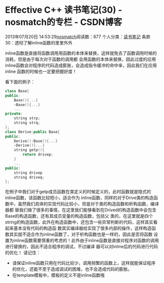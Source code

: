 # Effective C++ 读书笔记(30) - nosmatch的专栏 - CSDN博客
2013年07月20日 14:53:29[nosmatch](https://me.csdn.net/HDUTigerkin)阅读数：677
个人分类：[读书笔记](https://blog.csdn.net/HDUTigerkin/article/category/1432055)
条款30：透彻了解inline函数的里里外外
> 
inline函数是直接将函数调用用函数的本体来替换，这样就免去了函数调用时候的消耗，但是由于每次对于函数的调用都
会用函数的本体来替换，因此过度的应用inline函数会对程序的代码造成膨胀，会造成指令缓冲的命中率，因此我们在应用inline
函数的时候也一定要把握好度！
> 
看下面的例子：
```cpp
class Base{
public:
	Base(){...}
	~Base(){...}
	...
private:
	string strp;
	string strq;
};
class Derive:public Base{
public:
	Derive():Base(){...}
	~Derive(){...}
	string getp(){
		return drivep;
	}
	...
public:
	string drivep
	string driveq;
};
```
在例子中我们对于getp成员函数在类定义的时候定义的，此时函数就是隐式的inline函数，该函数比较短小，适合作为
inline函数，同样的对于Drive类的构造函数中，虽然我们具体的实现代码比较小，但是对于类的构造函数和析构函数，编译器都
替我们做了很多的事情，在这里我们能够看到在Drived的构造函数中会包含Base的构造函数，还有其成员变量的构造函数，包括父
类的，在这里就是四个string的构造函数，此外在构造函数中，还包含一些异常判断的代码，这样其实看起来基本没有代码的构造函
数其实编译器给实现了很多内部的操作，这样构造函数其实就不适合作为inline函数了，对于析构函数也是一样的，因此是否将函数
设置为inline函数需要慎重的考虑的！此外由于inline函数是直接对程序对函数的调用进行替换的，因此不适合程序的调试，不过编译
器可以对inline后的代码进行代码的优化！
请记住：
- 请保证inline函数只用在代码比较少，调用频繁的函数上，这样就能保证程序的优化，还能不至于造成调试的困难，也不会造成代码的膨胀。
- 在template模板中，模板的定义不是inline函数哦
